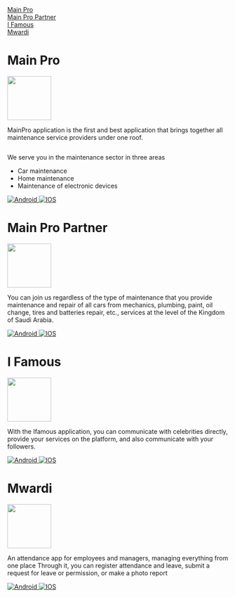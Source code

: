 <div><a href="#main_pro" >Main Pro</a> </div>
<div><a href="#main_pro_partner" >Main Pro Partner</a> </div>
<div><a href="#i_famous" >I Famous</a> </div>
<div><a href="#mwardi" >Mwardi</a> </div>






 
 <p id="main_pro"></p>
 
# Main Pro

<img src="https://is2-ssl.mzstatic.com/image/thumb/Purple122/v4/e0/22/b5/e022b5d4-8114-c21c-d48e-5f4758d56526/AppIcon-0-0-1x_U007emarketing-0-0-0-10-0-0-sRGB-0-0-0-GLES2_U002c0-512MB-85-220-0-0.png/460x0w.webp" width="100" height="100"/>

<p style="display: inline-block">
MainPro application is the first and best application that brings together all maintenance service providers under one roof.

We serve you in the maintenance sector in three areas

- Car maintenance
- Home maintenance
- Maintenance of electronic devices
</p>
<div id="badges">
 <a href= "https://play.google.com/store/apps/details?id=com.Musllaha">
   <img src="https://img.shields.io/badge/android-grey?style=for-the-badge&logo=android&logoColor=white" alt="Android"/>
 </a>
 <a href= "https://apps.apple.com/us/app/main-pro-%D9%85%D8%A7%D9%8A%D9%86-%D8%A8%D8%B1%D9%88/id1582292480">
   <img src="https://img.shields.io/badge/iphone-blue?style=for-the-badge&logo=apple&logoColor=white" alt="IOS"/>
 </a>
</div>
<!-- ============================================================================================================= -->
<!-- ============================================================================================================= -->


 <p id="main_pro_partner"></p>
 
# Main Pro Partner

<img src="https://is3-ssl.mzstatic.com/image/thumb/Purple112/v4/cd/ad/33/cdad33c7-58cf-3f4f-74dd-ca90e9bff9ba/AppIcon-1x_U007emarketing-0-10-0-0-85-220.png/460x0w.webp" width="100" height="100"/>

<p style="display: inline-block"> 
 You can join us regardless of the type of maintenance that you provide maintenance and repair of all cars from mechanics, plumbing, paint, oil change, tires and batteries repair, etc., services at the level of the Kingdom of Saudi Arabia.
</p>

<div id="badges">
<a href= "https://play.google.com/store/apps/details?id=com.musllah.musullahservice">
 <img src="https://img.shields.io/badge/android-grey?style=for-the-badge&logo=android&logoColor=white" alt="Android"/>
</a>
<a href= "https://apps.apple.com/us/app/main-pro-partner-%D8%B4%D8%B1%D9%8A%D9%83-%D9%85%D8%A7%D9%8A%D9%86-%D8%A8%D8%B1%D9%88/id1576702076">
 <img src="https://img.shields.io/badge/iphone-blue?style=for-the-badge&logo=apple&logoColor=white" alt="IOS"/>
</a>
</div>
<!-- ============================================================================================================= -->
<!-- ============================================================================================================= -->



 <p id="i_famous"></p>
 
# I Famous

<img src="https://play-lh.googleusercontent.com/4dUFaV4iJEStr_hSpZvOBvipljJ3bAbkXC4tCw4RbZYlcqfdUG2WV97HZYsR4ME9K7la=w480-h960-rw" width="100" height="100"/>

<p style="display: inline-block"> 
With the Ifamous application, you can communicate with celebrities directly, provide your services on the platform, and also communicate with your followers.
</p>

<div id="badges">
<a href= "https://play.google.com/store/apps/details?id=com.Badia.Mr.Mashhur">
 <img src="https://img.shields.io/badge/android-grey?style=for-the-badge&logo=android&logoColor=white" alt="Android"/>
</a>
<a href= "https://apps.apple.com/us/app/ifamous/id1644139054">
 <img src="https://img.shields.io/badge/iphone-blue?style=for-the-badge&logo=apple&logoColor=white" alt="IOS"/>
</a>
</div>
<!-- ============================================================================================================= -->
<!-- ============================================================================================================= -->





 <p id="mwardi"></p>
 
# Mwardi

<img src="https://is5-ssl.mzstatic.com/image/thumb/Purple112/v4/6b/26/cc/6b26ccf0-99a5-1817-f8d0-da7899631efa/AppIcon-0-0-1x_U007emarketing-0-0-0-8-0-0-sRGB-0-0-0-GLES2_U002c0-512MB-85-220-0-0.jpeg/460x0w.webp" width="100" height="100"/>

<p style="display: inline-block"> 
An attendance app for employees and managers, managing everything from one place
Through it, you can register attendance and leave, submit a request for leave or permission, or make a photo report
</p>

<div id="badges">
<a href= "https://play.google.com/store/apps/details?id=com.mwardi.app">
 <img src="https://img.shields.io/badge/android-grey?style=for-the-badge&logo=android&logoColor=white" alt="Android"/>
</a>
<a href= "https://apps.apple.com/eg/app/mwardi/id6444159801">
 <img src="https://img.shields.io/badge/iphone-blue?style=for-the-badge&logo=apple&logoColor=white" alt="IOS"/>
</a>
</div>
<!-- ============================================================================================================= -->
<!-- ============================================================================================================= -->


